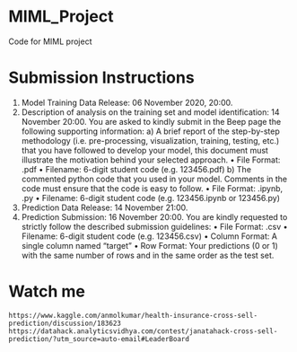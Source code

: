 # MIML_Project
Code for MIML project

# Submission Instructions
  1. Model Training Data Release: 06 November 2020, 20:00.
  2. Description of analysis on the training set and model identification: 14 November 20:00.
  You are asked to kindly submit in the Beep page the following supporting information:
    a) A brief report of the step-by-step methodology (i.e. pre-processing, visualization, training, testing, etc.) that
    you have followed to develop your model, this document must illustrate the motivation behind your selected
    approach.
      • File Format: .pdf • Filename: 6-digit student code (e.g. 123456.pdf)
    b) The commented python code that you used in your model. Comments in the code must ensure that the
    code is easy to follow.
      • File Format: .ipynb, .py • Filename: 6-digit student code (e.g. 123456.ipynb or 123456.py)
  3. Prediction Data Release: 14 November 21:00.
  4. Prediction Submission: 16 November 20:00.
  You are kindly requested to strictly follow the described submission guidelines:
    • File Format: .csv
    • Filename: 6-digit student code (e.g. 123456.csv)
    • Column Format: A single column named “target”
    • Row Format: Your predictions (0 or 1) with the same number of rows and in the same order as the test
    set.

# Watch me

    https://www.kaggle.com/anmolkumar/health-insurance-cross-sell-prediction/discussion/183623
    https://datahack.analyticsvidhya.com/contest/janatahack-cross-sell-prediction/?utm_source=auto-email#LeaderBoard